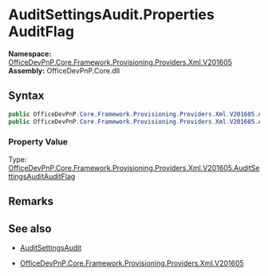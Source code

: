 # AuditSettingsAudit.Properties AuditFlag
  

**Namespace:** [OfficeDevPnP.Core.Framework.Provisioning.Providers.Xml.V201605](OfficeDevPnP.Core.Framework.Provisioning.Providers.Xml.V201605.md)  
**Assembly:** OfficeDevPnP.Core.dll  
## Syntax
```C#
public OfficeDevPnP.Core.Framework.Provisioning.Providers.Xml.V201605.AuditSettingsAuditAuditFlag AuditFlag { get; }
public OfficeDevPnP.Core.Framework.Provisioning.Providers.Xml.V201605.AuditSettingsAuditAuditFlag AuditFlag { set; }
```

### Property Value
Type: [OfficeDevPnP.Core.Framework.Provisioning.Providers.Xml.V201605.AuditSettingsAuditAuditFlag](OfficeDevPnP.Core.Framework.Provisioning.Providers.Xml.V201605.AuditSettingsAuditAuditFlag.md) 

## Remarks 

## See also
- [AuditSettingsAudit](AuditSettingsAudit.md) 

- [OfficeDevPnP.Core.Framework.Provisioning.Providers.Xml.V201605](OfficeDevPnP.Core.Framework.Provisioning.Providers.Xml.V201605.md)

